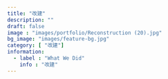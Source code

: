 ```yaml
---
title: "改建"
description: ""
draft: false
image : "images/portfolio/Reconstruction (20).jpg"
bg_image: "images/feature-bg.jpg"
category: [ "改建"]
information:
  - label : "What We Did"
    info : "改建"
---
```



